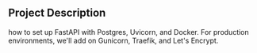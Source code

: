## Project Description
how to set up FastAPI with Postgres, Uvicorn, and Docker. For production environments, we'll add on Gunicorn, Traefik, and Let's Encrypt.